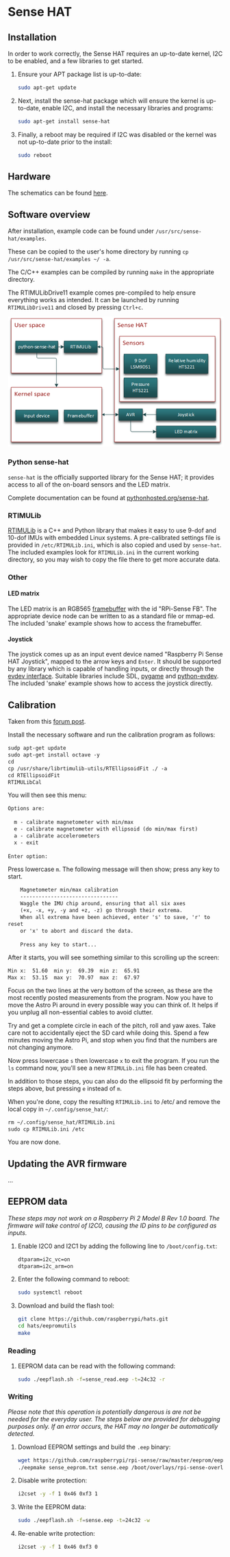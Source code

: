 # Sense HAT

## Installation

In order to work correctly, the Sense HAT requires an up-to-date kernel, I2C to be enabled, and a few libraries to get started.

1. Ensure your APT package list is up-to-date:

    ```bash
    sudo apt-get update
    ```

1. Next, install the sense-hat package which will ensure the kernel is up-to-date, enable I2C, and install the necessary libraries and programs:

    ```bash
    sudo apt-get install sense-hat
    ```

1. Finally, a reboot may be required if I2C was disabled or the kernel was not up-to-date prior to the install:

    ```bash
    sudo reboot
    ```

## Hardware

The schematics can be found [here](images/Sense-HAT-V1_0.pdf).

## Software overview

After installation, example code can be found under `/usr/src/sense-hat/examples`.

These can be copied to the user's home directory by running `cp /usr/src/sense-hat/examples ~/ -a`.

The C/C++ examples can be compiled by running `make` in the appropriate directory.

The RTIMULibDrive11 example comes pre-compiled to help ensure everything works as intended. It can be launched by running `RTIMULibDrive11` and closed by pressing `Ctrl+c`.

![Sense HAT software overview diagram](images/sense-overview.png)

### Python sense-hat

`sense-hat` is the officially supported library for the Sense HAT; it provides access to all of the on-board sensors and the LED matrix.

Complete documentation can be found at [pythonhosted.org/sense-hat](https://pythonhosted.org/sense-hat/).

### RTIMULib

[RTIMULib](https://github.com/RPi-Distro/RTIMULib) is a C++ and Python library that makes it easy to use 9-dof and 10-dof IMUs with embedded Linux systems. A pre-calibrated settings file is provided in `/etc/RTIMULib.ini`, which is also copied and used by `sense-hat`. The included examples look for `RTIMULib.ini` in the current working directory, so you may wish to copy the file there to get more accurate data.

### Other

#### LED matrix

The LED matrix is an RGB565 [framebuffer](https://www.kernel.org/doc/Documentation/fb/framebuffer.txt) with the id "RPi-Sense FB". The appropriate device node can be written to as a standard file or mmap-ed. The included 'snake' example shows how to access the framebuffer.

#### Joystick

The joystick comes up as an input event device named "Raspberry Pi Sense HAT Joystick", mapped to the arrow keys and `Enter`. It should be supported by any library which is capable of handling inputs, or directly through the [evdev interface](https://www.kernel.org/doc/Documentation/input/input.txt). Suitable libraries include SDL, [pygame](http://www.pygame.org/docs/) and [python-evdev](https://python-evdev.readthedocs.org/en/latest/). The included 'snake' example shows how to access the joystick directly.

## Calibration

Taken from this [forum post](https://www.raspberrypi.org/forums/viewtopic.php?f=104&t=109064&p=750616#p810193).

Install the necessary software and run the calibration program as follows:

````
sudp apt-get update
sudo apt-get install octave -y
cd
cp /usr/share/librtimulib-utils/RTEllipsoidFit ./ -a
cd RTEllipsoidFit
RTIMULibCal
````

You will then see this menu:

    Options are:

      m - calibrate magnetometer with min/max
      e - calibrate magnetometer with ellipsoid (do min/max first)
      a - calibrate accelerometers
      x - exit

    Enter option:

Press lowercase `m`. The following message will then show; press any key to start.

````
    Magnetometer min/max calibration
    --------------------------------
    Waggle the IMU chip around, ensuring that all six axes
    (+x, -x, +y, -y and +z, -z) go through their extrema.
    When all extrema have been achieved, enter 's' to save, 'r' to reset
    or 'x' to abort and discard the data.

    Press any key to start...
````

After it starts, you will see something similar to this scrolling up the screen:

    Min x:  51.60  min y:  69.39  min z:  65.91
    Max x:  53.15  max y:  70.97  max z:  67.97

Focus on the two lines at the very bottom of the screen, as these are the most recently posted measurements from the program.
Now you have to move the Astro Pi around in every possible way you can think of. It helps if you unplug all non-essential cables to avoid clutter.

Try and get a complete circle in each of the pitch, roll and yaw axes. Take care not to accidentally eject the SD card while doing this. Spend a few minutes moving the Astro Pi, and stop when you find that the numbers are not changing anymore.

Now press lowercase `s` then lowercase `x` to exit the program. If you run the `ls` command now, you'll see a new `RTIMULib.ini` file has been created.

In addition to those steps, you can also do the ellipsoid fit by performing the steps above, but pressing `e` instead of `m`.

When you're done, copy the resulting `RTIMULib.ini` to /etc/ and remove the local copy in `~/.config/sense_hat/`:

    rm ~/.config/sense_hat/RTIMULib.ini
    sudo cp RTIMULib.ini /etc

You are now done.

## Updating the AVR firmware

...

## EEPROM data

*These steps may not work on a Raspberry Pi 2 Model B Rev 1.0 board. The firmware will take control of I2C0, causing the ID pins to be configured as inputs.*

1. Enable I2C0 and I2C1 by adding the following line to `/boot/config.txt`:

    ```
    dtparam=i2c_vc=on
    dtparam=i2c_arm=on
    ```
    
1. Enter the following command to reboot:

    ```bash
    sudo systemctl reboot
    ```
    
1. Download and build the flash tool:

    ```bash
    git clone https://github.com/raspberrypi/hats.git
    cd hats/eepromutils
    make
    ```

### Reading

1. EEPROM data can be read with the following command:

    ```bash
    sudo ./eepflash.sh -f=sense_read.eep -t=24c32 -r
    ```

### Writing

*Please note that this operation is potentially dangerous is are not be needed for the everyday user. The steps below are provided for debugging purposes only. If an error occurs, the HAT may no longer be automatically detected.*

1. Download EEPROM settings and build the `.eep` binary:

    ```bash
    wget https://github.com/raspberrypi/rpi-sense/raw/master/eeprom/eeprom_settings.txt -O sense_eeprom.txt
    ./eepmake sense_eeprom.txt sense.eep /boot/overlays/rpi-sense-overlay.dtb
    ```

1. Disable write protection:

    ```bash
    i2cset -y -f 1 0x46 0xf3 1
    ```

1. Write the EEPROM data:

    ```bash
    sudo ./eepflash.sh -f=sense.eep -t=24c32 -w

    ```
    
1. Re-enable write protection:

    ```bash
    i2cset -y -f 1 0x46 0xf3 0
    ```

